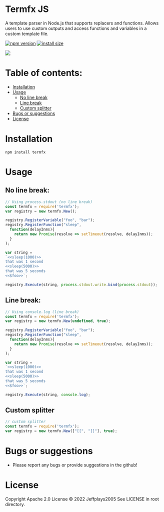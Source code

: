 # Termfx JS
A template parser in Node.js that supports replacers and functions. Allows users to use custom outputs and access functions and variables in a custom template file. 

[![npm version][npm-image]][npm-url]
[![install size][install-size-image]][install-size-url]

![](https://nodei.co/npm/termfx.png)

# Table of contents:
- [Installation](#Installation)
- [Usage](#Usage)
  - [No line break](#No-line-break)
  - [Line break](#Line-break)
  - [Custom splitter](#Custom-splitter)
- [Bugs or suggestions](#Bugs-or-suggestions)
- [License](#License)

# Installation
```
npm install termfx
```

# Usage
## No line break:
```js
// Using process.stdout (no line break)
const termfx = require('termfx');
var registry = new termfx.New();

registry.RegisterVariable("foo", "bar");
registry.RegisterFunction("sleep",
  function(delayInms){
    return new Promise(resolve => setTimeout(resolve, delayInms));
  }
);

var string =
`<<sleep(1000)>>
that was 1 second
<<sleep(5000)>>
that was 5 seconds
<<$foo>>`;

registry.Execute(string, process.stdout.write.bind(process.stdout));
```
## Line break:
```js
// Using console.log (line break)
const termfx = require('termfx');
var registry = new termfx.New(undefined, true);

registry.RegisterVariable("foo", "bar");
registry.RegisterFunction("sleep",
  function(delayInms){
    return new Promise(resolve => setTimeout(resolve, delayInms));
  }
);

var string =
`<<sleep(1000)>>
that was 1 second
<<sleep(5000)>>
that was 5 seconds
<<$foo>>`;

registry.Execute(string, console.log);
```
## Custom splitter
```js
// custom splitter
const termfx = require('termfx');
var registry = new termfx.New(["[[", "]]"], true);
```

# Bugs or suggestions
* Please report any bugs or provide suggestions in the github!

# License
Copyright Apache 2.0 License © 2022 Jeffplays2005
See LICENSE in root directory.

[npm-image]: https://flat.badgen.net/npm/v/termfx
[npm-url]: https://www.npmjs.com/package/termfx
[install-size-image]: https://flat.badgen.net/packagephobia/install/termfx
[install-size-url]: https://packagephobia.com/result?p=termfx
